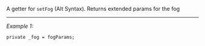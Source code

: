 A getter for `setFog` (Alt Syntax). Returns extended params for the fog


---
*Example 1:*
```sqf
private _fog = fogParams;
```